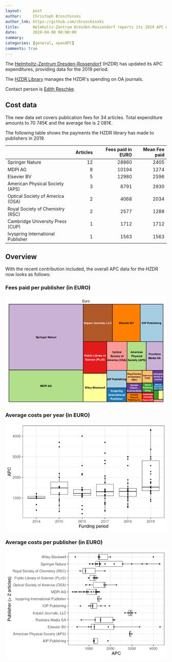 ```yaml
---
layout:     post
author:     Christoph Broschinski
author_lnk: https://github.com/cbroschinski
title:      Helmholtz-Zentrum Dresden-Rossendorf reports its 2019 APC expenditures
date:       2020-04-08 08:00:00
summary:    
categories: [general, openAPC]
comments: true
---
```




The [Helmholtz-Zentrum Dresden-Rossendorf](http://www.hzdr.de) (HZDR) has updated its APC expenditures, providing data for the 2019 period.

The [HZDR Library](http://www.hzdr.de/db/Cms?pNid=73) manages the HZDR's spending on OA journals.

Contact person is [Edith Reschke](mailto:e.reschke@hzdr.de).

## Cost data



The new data set covers publication fees for 34 articles. Total expenditure amounts to 70 745€ and the average fee is 2 081€.

The following table shows the payments the HZDR library has made to publishers in 2019.


|                                  | Articles| Fees paid in EURO| Mean Fee paid|
|:---------------------------------|--------:|-----------------:|-------------:|
|Springer Nature                   |       12|             28860|          2405|
|MDPI AG                           |        8|             10194|          1274|
|Elsevier BV                       |        5|             12980|          2596|
|American Physical Society (APS)   |        3|              8791|          2930|
|Optical Society of America (OSA)  |        2|              4068|          2034|
|Royal Society of Chemistry (RSC)  |        2|              2577|          1288|
|Cambridge University Press (CUP)  |        1|              1712|          1712|
|Ivyspring International Publisher |        1|              1563|          1563|

## Overview

With the recent contribution included, the overall APC data for the HZDR now looks as follows:

### Fees paid per publisher (in EURO)

![plot of chunk tree_hzdr_2020_04_08_full](/figure/tree_hzdr_2020_04_08_full-1.png)

###  Average costs per year (in EURO)

![plot of chunk box_hzdr_2020_04_08_year_full](/figure/box_hzdr_2020_04_08_year_full-1.png)

###  Average costs per publisher (in EURO)

![plot of chunk box_hzdr_2020_04_08_publisher_full](/figure/box_hzdr_2020_04_08_publisher_full-1.png)
